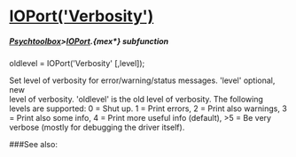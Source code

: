 # [IOPort('Verbosity')](IOPort-Verbosity) 
##### [Psychtoolbox](Psychtoolbox)>[IOPort](IOPort).{mex*} subfunction

oldlevel = IOPort('Verbosity' [,level]);

Set level of verbosity for error/warning/status messages. 'level' optional, new  
level of verbosity. 'oldlevel' is the old level of verbosity. The following  
levels are supported: 0 = Shut up. 1 = Print errors, 2 = Print also warnings, 3  
= Print also some info, 4 = Print more useful info (default), \>5 = Be very  
verbose (mostly for debugging the driver itself).   


###See also:


